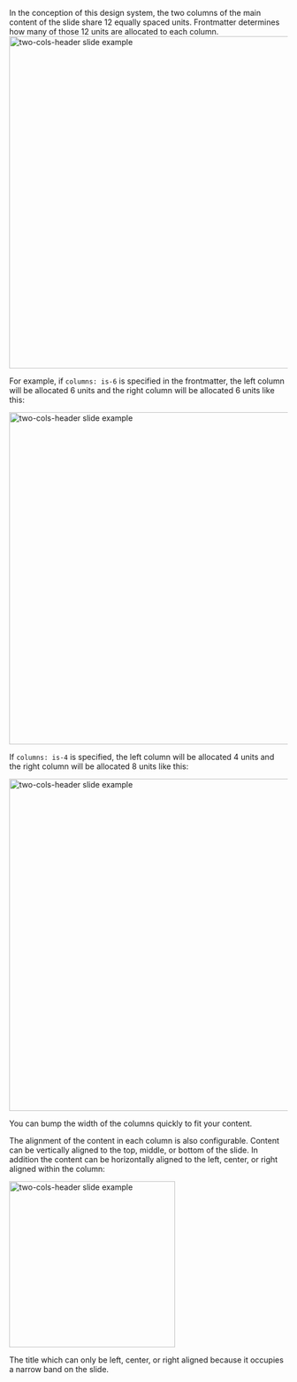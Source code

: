 In the conception of this design system, the two columns of the main content of the slide share 12 equally spaced units. Frontmatter determines how many of those 12 units are allocated to each column.
<img src="/layouts/two-col-title-12row.svg" alt="two-cols-header slide example" width="600" />

For example, if `columns: is-6` is specified in the frontmatter, the left column will be allocated 6 units and the right column will be allocated 6 units like this:

<img src="/layouts/two-col-title-is-6.svg" alt="two-cols-header slide example" width="600" />

If `columns: is-4` is specified, the left column will be allocated 4 units and the right column will be allocated 8 units like this:

<img src="/layouts/two-col-title-is-4.svg" alt="two-cols-header slide example" width="600" />

You can bump the width of the columns quickly to fit your content.

The alignment of the content in each column is also configurable. Content can be vertically aligned to the top, middle, or bottom of the slide. In addition the content can be horizontally aligned to the left, center, or right aligned within the column:

<img src="/layouts/two-col-title-align.svg" alt="two-cols-header slide example" width="300" />

The title which can only be left, center, or right aligned because it occupies a narrow band on the slide.

